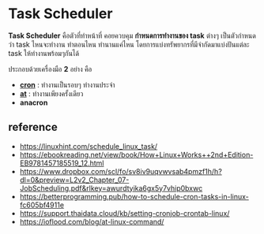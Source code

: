 # Task Scheduler
**Task Scheduler** คือตัวที่ทำหน้าที่ คอยควบคุม **กำหนดการทำงานของ task** ต่างๆ เป็นตัวกำหนดว่า task ไหนจะทำงาน ทำตอนไหน ทำนานแค่ไหน โดยการแบ่งทรัพยากรที่มีจำกัดมาแบ่งปันแต่ละ task ให้ทำงานพร้อมๆกันได้

ประกอบด้วยเครื่องมือ **2** อย่าง คือ
- [**cron**](https://github.com/MaledKhaoSan/Project-Comor/tree/main/066%20l%20Task%20Scheduler/cron) : ทำงานเป็นรอบๆ ทำงานประจำ
- [**at**](https://github.com/MaledKhaoSan/Project-Comor/tree/main/066%20l%20Task%20Scheduler/at) : ทำงานเพียงครั้งเดียว
- **anacron**


## reference
- https://linuxhint.com/schedule_linux_task/
- https://ebookreading.net/view/book/How+Linux+Works++2nd+Edition-EB9781457185519_12.html
- https://www.dropbox.com/scl/fo/sv8iv9uqvwvsab4pmzf1h/h?dl=0&preview=L2v2_Chapter_07-JobScheduling.pdf&rlkey=awurdtyika6gx5y7vhip0bxwc
- https://betterprogramming.pub/how-to-schedule-cron-tasks-in-linux-fc605bf4911e
- https://support.thaidata.cloud/kb/setting-cronjob-crontab-linux/
- https://ioflood.com/blog/at-linux-command/
